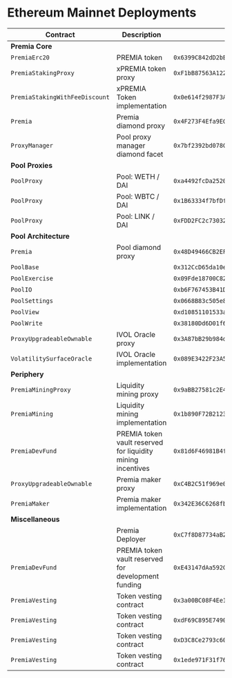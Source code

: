 # Ethereum Mainnet Deployments

| Contract                       | Description                                                 | Address                                      |                                                                               |                                                                                                                                                         |
| ------------------------------ | ----------------------------------------------------------- | -------------------------------------------- | ----------------------------------------------------------------------------- | ------------------------------------------------------------------------------------------------------------------------------------------------------- |
| **Premia Core**                |                                                             |                                              |                                                                               |
| `PremiaErc20`                  | PREMIA token                                                | `0x6399C842dD2bE3dE30BF99Bc7D1bBF6Fa3650E70` | [🔗](https://etherscan.io/token/0x6399C842dD2bE3dE30BF99Bc7D1bBF6Fa3650E70)   | [📁](https://github.com/Premian-Labs/premia-contracts/blob/9ce2929e84ce2d6899dfcbffaf62ac7f2f4e2bf4/contracts/PremiaErc20.sol)                          |
| `PremiaStakingProxy`           | xPREMIA token proxy                                         | `0xF1bB87563A122211d40d393eBf1c633c330377F9` | [🔗](https://etherscan.io/token/0xF1bB87563A122211d40d393eBf1c633c330377F9)   | [📁](https://github.com/Premian-Labs/premia-contracts/blob/60d2175447e9acb79d7b0da3329665eba739302c/contracts/staking/PremiaStakingProxy.sol)           |
| `PremiaStakingWithFeeDiscount` | xPREMIA Token implementation                                | `0x0e614f2987F3AFd8312C45066f3068FbBdbf2578` | [🔗](https://etherscan.io/address/0x0e614f2987F3AFd8312C45066f3068FbBdbf2578) | [📁](https://github.com/Premian-Labs/premia-contracts/blob/ff050b2ff937931112ff687fe0e6a88e5c768013/contracts/staking/PremiaStakingWithFeeDiscount.sol) |
| `Premia`                       | Premia diamond proxy                                        | `0x4F273F4Efa9ECF5Dd245a338FAd9fe0BAb63B350` | [🔗](https://etherscan.io/address/0x4F273F4Efa9ECF5Dd245a338FAd9fe0BAb63B350) | [📁](https://github.com/Premian-Labs/premia-contracts/blob/642fd1ba54fc9d0e86d990f79e6b889c1e6fd96e/contracts/core/Premia.sol)                          |
| `ProxyManager`                 | Pool proxy manager diamond facet                            | `0x7bf2392bd078C8353069CffeAcc67c094079be23` | [🔗](https://etherscan.io/address/0x7bf2392bd078C8353069CffeAcc67c094079be23) | [📁](https://github.com/Premian-Labs/premia-contracts/blob/642fd1ba54fc9d0e86d990f79e6b889c1e6fd96e/contracts/core/ProxyManager.sol)                    |
| **Pool Proxies**               |                                                             |                                              |                                                                               |
| `PoolProxy`                    | Pool: WETH / DAI                                            | `0xa4492fcDa2520cB68657d220f4D4aE3116359C10` | [🔗](https://etherscan.io/address/0xa4492fcDa2520cB68657d220f4D4aE3116359C10) | [📁](https://github.com/Premian-Labs/premia-contracts/blob/642fd1ba54fc9d0e86d990f79e6b889c1e6fd96e/contracts/pool/PoolProxy.sol)                       |
| `PoolProxy`                    | Pool: WBTC / DAI                                            | `0x1B63334f7bfDf0D753AB3101EB6d02B278db8852` | [🔗](https://etherscan.io/address/0x1B63334f7bfDf0D753AB3101EB6d02B278db8852) | [📁](https://github.com/Premian-Labs/premia-contracts/blob/642fd1ba54fc9d0e86d990f79e6b889c1e6fd96e/contracts/pool/PoolProxy.sol)                       |
| `PoolProxy`                    | Pool: LINK / DAI                                            | `0xFDD2FC2c73032AE1501eF4B19E499F2708F34657` | [🔗](https://etherscan.io/address/0xFDD2FC2c73032AE1501eF4B19E499F2708F34657) | [📁](https://github.com/Premian-Labs/premia-contracts/blob/642fd1ba54fc9d0e86d990f79e6b889c1e6fd96e/contracts/pool/PoolProxy.sol)                       |
| **Pool Architecture**          |                                                             |                                              |                                                                               |
| `Premia`                       | Pool diamond proxy                                          | `0x48D49466CB2EFbF05FaA5fa5E69f2984eDC8d1D7` | [🔗](https://etherscan.io/address/0x48D49466CB2EFbF05FaA5fa5E69f2984eDC8d1D7) | [📁](https://github.com/Premian-Labs/premia-contracts/blob/642fd1ba54fc9d0e86d990f79e6b889c1e6fd96e/contracts/core/Premia.sol)                          |
| `PoolBase`                     |                                                             | `0x312CcD65da10e12BaB2F5b09732B22dB3f047315` | [🔗](https://etherscan.io/address/0x312CcD65da10e12BaB2F5b09732B22dB3f047315) | [📁](https://github.com/Premian-Labs/premia-contracts/blob/bad057297083f1e6f8c68eb77a37aa3086a3143e/contracts/pool/PoolBase.sol)                        |
| `PoolExercise`                 |                                                             | `0x09Fde18700C82a8F3134A5C01DC58f6cB2396A40` | [🔗](https://etherscan.io/address/0x09Fde18700C82a8F3134A5C01DC58f6cB2396A40) | [📁](https://github.com/Premian-Labs/premia-contracts/blob/bad057297083f1e6f8c68eb77a37aa3086a3143e/contracts/pool/PoolExercise.sol)                    |
| `PoolIO`                       |                                                             | `0xb6F767453B41D71112A910d3B3f7e35d7FF7231f` | [🔗](https://etherscan.io/address/0xb6F767453B41D71112A910d3B3f7e35d7FF7231f) | [📁](https://github.com/Premian-Labs/premia-contracts/blob/bad057297083f1e6f8c68eb77a37aa3086a3143e/contracts/pool/PoolIO.sol)                          |
| `PoolSettings`                 |                                                             | `0x0668B83c505e817677ebcAE72A7f9e0b009C2e92` | [🔗](https://etherscan.io/address/0x0668B83c505e817677ebcAE72A7f9e0b009C2e92) | [📁](https://github.com/Premian-Labs/premia-contracts/blob/7f518d7d4636cfea1a57e4728201c287d7f41f77/contracts/pool/PoolSettings.sol)                    |
| `PoolView`                     |                                                             | `0xd10851101533a7331debEe99E49736E5d20d6B1F` | [🔗](https://etherscan.io/address/0xd10851101533a7331debEe99E49736E5d20d6B1F) | [📁](https://github.com/Premian-Labs/premia-contracts/blob/5abedb2829f15158a022c617f3eabfa6cc628081/contracts/pool/PoolView.sol)                        |
| `PoolWrite`                    |                                                             | `0x38180Dd6D01f6774D8060E3aB8d06475125abb56` | [🔗](https://etherscan.io/address/0x38180Dd6D01f6774D8060E3aB8d06475125abb56) | [📁](https://github.com/Premian-Labs/premia-contracts/blob/bad057297083f1e6f8c68eb77a37aa3086a3143e/contracts/pool/PoolWrite.sol)                       |
| `ProxyUpgradeableOwnable`      | IVOL Oracle proxy                                           | `0x3A87bB29b984d672664Aa1dD2d19D2e8b24f0f2A` | [🔗](https://etherscan.io/address/0x3A87bB29b984d672664Aa1dD2d19D2e8b24f0f2A) | [📁](https://github.com/Premian-Labs/premia-contracts/blob/642fd1ba54fc9d0e86d990f79e6b889c1e6fd96e/contracts/ProxyUpgradeableOwnable.sol)              |
| `VolatilitySurfaceOracle`      | IVOL Oracle implementation                                  | `0x089E3422F23A57fD07ae68a4ffB7268B3bd78Fa2` | [🔗](https://etherscan.io/address/0x089E3422F23A57fD07ae68a4ffB7268B3bd78Fa2) | [📁](https://github.com/Premian-Labs/premia-contracts/blob/642fd1ba54fc9d0e86d990f79e6b889c1e6fd96e/contracts/oracle/VolatilitySurfaceOracle.sol)       |
| **Periphery**                  |                                                             |                                              |                                                                               |
| `PremiaMiningProxy`            | Liquidity mining proxy                                      | `0x9aBB27581c2E46A114F8C367355851e0580e9703` | [🔗](https://etherscan.io/address/0x9aBB27581c2E46A114F8C367355851e0580e9703) | [📁](https://github.com/Premian-Labs/premia-contracts/blob/642fd1ba54fc9d0e86d990f79e6b889c1e6fd96e/contracts/mining/PremiaMiningProxy.sol)             |
| `PremiaMining`                 | Liquidity mining implementation                             | `0x1b890F72B21233CB38666Fb81161C4bBE15F1f5D` | [🔗](https://etherscan.io/address/0x1b890F72B21233CB38666Fb81161C4bBE15F1f5D) | [📁](https://github.com/Premian-Labs/premia-contracts/blob/fc0ad1cd230ad1302744b86f4e2dd90273bb51e7/contracts/mining/PremiaMining.sol)                  |
| `PremiaDevFund`                | PREMIA token vault reserved for liquidity mining incentives | `0x81d6F46981B4fE4A6FafADDa716eE561A17761aE` | [🔗](https://etherscan.io/address/0x81d6F46981B4fE4A6FafADDa716eE561A17761aE) | [📁](https://github.com/Premian-Labs/premia-contracts/blob/9ce2929e84ce2d6899dfcbffaf62ac7f2f4e2bf4/contracts/PremiaDevFund.sol)                        |
| `ProxyUpgradeableOwnable`      | Premia maker proxy                                          | `0xC4B2C51f969e0713E799De73b7f130Fb7Bb604CF` | [🔗](https://etherscan.io/address/0xC4B2C51f969e0713E799De73b7f130Fb7Bb604CF) | [📁](https://github.com/Premian-Labs/premia-contracts/blob/642fd1ba54fc9d0e86d990f79e6b889c1e6fd96e/contracts/ProxyUpgradeableOwnable.sol)              |
| `PremiaMaker`                  | Premia maker implementation                                 | `0x342E36C6268fb06E9FDdC578Ed5dF013864DD0c8` | [🔗](https://etherscan.io/address/0x342E36C6268fb06E9FDdC578Ed5dF013864DD0c8) | [📁](https://github.com/Premian-Labs/premia-contracts/blob/ff050b2ff937931112ff687fe0e6a88e5c768013/contracts/PremiaMaker.sol)                          |
| **Miscellaneous**              |                                                             |                                              |                                                                               |
|                                | Premia Deployer                                             | `0xC7f8D87734aB2cbf70030aC8aa82abfe3e8126cb` | [🔗](https://etherscan.io/address/0xC7f8D87734aB2cbf70030aC8aa82abfe3e8126cb) |                                                                                                                                                         |
| `PremiaDevFund`                | PREMIA token vault reserved for development funding         | `0xE43147dAa592C3f88402C6E2b932DB9d97bc1C7f` | [🔗](https://etherscan.io/address/0xE43147dAa592C3f88402C6E2b932DB9d97bc1C7f) | [📁](https://github.com/Premian-Labs/premia-contracts/blob/9ce2929e84ce2d6899dfcbffaf62ac7f2f4e2bf4/contracts/PremiaDevFund.sol)                        |
| `PremiaVesting`                | Token vesting contract                                      | `0x3a00BC08F4Ee12568231dB85D077864275a495b3` | [🔗](https://etherscan.io/address/0x3a00BC08F4Ee12568231dB85D077864275a495b3) | [📁](https://github.com/Premian-Labs/premia-contracts/blob/9ce2929e84ce2d6899dfcbffaf62ac7f2f4e2bf4/contracts/PremiaVesting.sol)                        |
| `PremiaVesting`                | Token vesting contract                                      | `0xdF69C895E7490d90b14A278Add8Aa4eC844a696a` | [🔗](https://etherscan.io/address/0xdF69C895E7490d90b14A278Add8Aa4eC844a696a) | [📁](https://github.com/Premian-Labs/premia-contracts/blob/9ce2929e84ce2d6899dfcbffaf62ac7f2f4e2bf4/contracts/PremiaVesting.sol)                        |
| `PremiaVesting`                | Token vesting contract                                      | `0xD3C8Ce2793c60c9e8464FC08Ec7691613057c43C` | [🔗](https://etherscan.io/address/0xD3C8Ce2793c60c9e8464FC08Ec7691613057c43C) | [📁](https://github.com/Premian-Labs/premia-contracts/blob/9ce2929e84ce2d6899dfcbffaf62ac7f2f4e2bf4/contracts/PremiaVesting.sol)                        |
| `PremiaVesting`                | Token vesting contract                                      | `0x1ede971F31f7630baE9f14d349273621A5145381` | [🔗](https://etherscan.io/address/0x1ede971F31f7630baE9f14d349273621A5145381) | [📁](https://github.com/Premian-Labs/premia-contracts/blob/9ce2929e84ce2d6899dfcbffaf62ac7f2f4e2bf4/contracts/PremiaVesting.sol)                        |
